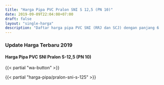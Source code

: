 ```yaml
---
title: "Harga Pipa PVC Pralon SNI S 12,5 (PN 10)"
date: 2019-09-09T22:04:08+07:00
draft: false
layout: "single-harga"
description: "Daftar harga pipa PVC SNI (RRJ dan SCJ) dengan panjang 6 meter yang biasa digunakan untuk proyek pemerintah."
---
```


### Update Harga Terbaru 2019

#### Harga Pipa PVC SNI Pralon S-12,5 (PN 10)

{{< partial "wa-button" >}}

{{< partial "harga-pipa/pralon-sni-s-125" >}}